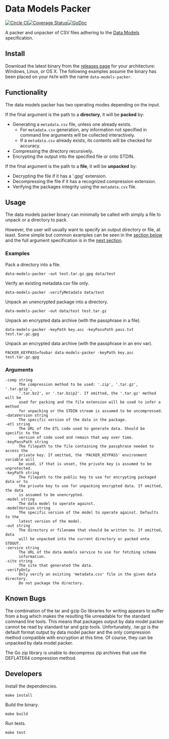 # Data Models Packer

[![Circle CI](https://circleci.com/gh/chop-dbhi/data-models-packer.svg?style=svg)](https://circleci.com/gh/chop-dbhi/data-models-packer)[![Coverage Status](https://coveralls.io/repos/chop-dbhi/data-models-packer/badge.svg?branch=master&service=github)](https://coveralls.io/github/chop-dbhi/data-models-packer?branch=master)[![GoDoc](https://godoc.org/github.com/chop-dbhi/data-models-packer?status.svg)](https://godoc.org/github.com/chop-dbhi/data-models-packer)

A packer and unpacker of CSV files adhering to the
[Data Models](https://github.com/chop-dbhi/data-models) specification.

## Install

Download the latest binary from the
[releases page](https://github.com/chop-dbhi/data-models-packer/releases) for
your architecture: Windows, Linux, or OS X. The following examples assume the
binary has been placed on your `PATH` with the name `data-models-packer`.

## Functionality

The data models packer has two operating modes depending on the input.

If the final argument is the path to a **directory**, it will be **packed** by:

- Generating a `metadata.csv` file, unless one already exists.
    - For `metadata.csv` generation, any information not specified in command
    line arguments will be collected interactively.
    - If a `metadata.csv` already exists, its contents will be checked for
    accuracy.
- Compressing the directory recursively.
- Encrypting the output into the specified file or onto STDIN.

If the final argument is the path to a **file**, it will be **unpacked** by:

- Decrypting the file if it has a '.gpg' extension.
- Decompressing the file if it has a recognized compression extension.
- Verifying the packages integrity using the `metadata.csv` file.

## Usage

The data models packer binary can minimally be called with simply a file to
unpack or a directory to pack.

However, the user will usually want to specify an output directory or file,
at least. Some simple but common examples can be seen in the
[section below](#examples) and the full argument specification is in the
[next section](#arguments).

### Examples

Pack a directory into a file.
```
data-models-packer -out test.tar.gz.gpg data/test
```

Verify an existing metadata.csv file only.
```
data-models-packer -verifyMetadata data/test
```

Unpack an unencrypted package into a directory.
```
data-models-packer -out data/test test.tar.gz
```

Unpack an encrypted data archive (with the passphrase in a file).
```
data-models-packer -keyPath key.asc -keyPassPath pass.txt test.tar.gz.gpg
```

Unpack an encrypted data archive (with the passphrase in an env var).
```
PACKER_KEYPASS=foobar data-models-packer -keyPath key.asc test.tar.gz.gpg
```

### Arguments

```
-comp string
      The compression method to be used: '.zip', '.tar.gz', '.tar.gzip',
      '.tar.bz2', or '.tar.bzip2'. If omitted, the '.tar.gz' method will be
      used for packing and the file extension will be used to infer a method
      for unpacking or the STDIN stream is assumed to be uncompressed.
-dataVersion string
      The specific version of the data in the package.
-etl string
      The URL of the ETL code used to generate data. Should be specific to the
      version of code used and remain that way over time.
-keyPassPath string
      The filepath to the file containing the passphrase needed to access the
      private key. If omitted, the 'PACKER_KEYPASS' environment variable will
      be used, if that is unset, the private key is assumed to be unprotected.
-keyPath string
      The filepath to the public key to use for encrypting packaged data or to
      the private key to use for unpacking encrypted data. If omitted, the data
      is assumed to be unencrypted.
-model string
      The data model to operate against.
-modelVersion string
      The specific version of the model to operate against. Defaults to the
      latest version of the model.
-out string
      The directory or filename that should be written to. If omitted, data
      will be unpacked into the current directory or packed onto STDOUT.
-service string
      The URL of the data models service to use for fetching schema
      information.
-site string
      The site that generated the data.
-verifyOnly
      Only verify an existing 'metadata.csv' file in the given data directory.
      Do not package the directory.
```

## Known Bugs

The combination of the tar and gzip Go libraries for writing appears to
suffer from a bug which makes the  resulting file unreadable for the standard
command line tools. This means that packages output by data model packer cannot
be read by standard tar and gzip tools. Unfortunately, .tar.gz is the default
format output by data model packer and the only compression method compatible
with encryption at this time. Of course, they can be unpacked by data model
packer.

The Go zip library is unable to decompress zip archives that use the DEFLATE64
compression method.

## Developers

Install the dependencies.
```
make install
```

Build the binary.
```
make build
```

Run tests.
```
make test
```
